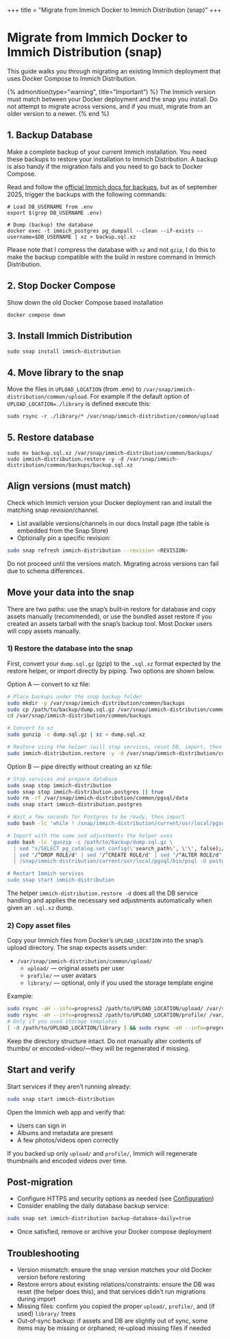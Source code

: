+++
title = "Migrate from Immich Docker to Immich Distribution (snap)"
+++

# Migrate from Immich Docker to Immich Distribution (snap)

This guide walks you through migrating an existing Immich deployment that uses Docker Compose to Immich Distribution.

{% admonition(type="warning", title="Important") %}
The Immich version must match between your Docker deployment and the snap you install. Do not attempt to migrate across versions, and if you must, migrate from an older version to a newer.
{% end %}

## 1. Backup Database

Make a complete backup of your current Immich installation. You need these backups to restore your installation to Immich Distribution. A backup is also handy if the migration fails and you need to go back to Docker Compose.

Read and follow the [official Immich docs for backups](https://immich.app/docs/administration/backup-and-restore), but as of september 2025, trigger the backups with the following commands:

```
# Load DB_USERNAME from .env
export $(grep DB_USERNAME .env)

# Dump (backup) the database
docker exec -t immich_postgres pg_dumpall --clean --if-exists --username=$DB_USERNAME | xz > backup.sql.xz
```

Please note that I compress the database with `xz` and not `gzip`, I do this to make the backup compatible with the build in restore command in Immich Distribution.

## 2. Stop Docker Compose

Show down the old Docker Compose based installation

```
docker compose down
```

## 3. Install Immich Distribution

```
sudo snap install immich-distribution
```

## 4. Move library to the snap

Move the files in `UPLOAD_LOCATION` (from .env) to `/var/snap/immich-distribution/common/upload`. For example if the default option of `UPLOAD_LOCATION=./library` is defined execute this:

```
sudo rsync -r ./library/* /var/snap/immich-distribution/common/upload
```

## 5. Restore database

```
sudo mv backup.sql.xz /var/snap/immich-distribution/common/backups/
sudo immich-distribution.restore -y -d /var/snap/immich-distribution/common/backups/backup.sql.xz
```

## Align versions (must match)

Check which Immich version your Docker deployment ran and install the matching snap revision/channel.

- List available versions/channels in our docs Install page (the table is embedded from the Snap Store)
- Optionally pin a specific revision:

```bash
sudo snap refresh immich-distribution --revision <REVISION>
```

Do not proceed until the versions match. Migrating across versions can fail due to schema differences.

## Move your data into the snap

There are two paths: use the snap’s built‑in restore for database and copy assets manually (recommended), or use the bundled asset restore if you created an assets tarball with the snap’s backup tool. Most Docker users will copy assets manually.

### 1) Restore the database into the snap

First, convert your `dump.sql.gz` (gzip) to the `.sql.xz` format expected by the restore helper, or import directly by piping. Two options are shown below.

Option A — convert to xz file:

```bash
# Place backups under the snap backup folder
sudo mkdir -p /var/snap/immich-distribution/common/backups
sudo cp /path/to/backup/dump.sql.gz /var/snap/immich-distribution/common/backups/
cd /var/snap/immich-distribution/common/backups

# Convert to xz
sudo gunzip -c dump.sql.gz | xz > dump.sql.xz

# Restore using the helper (will stop services, reset DB, import, then restart)
sudo immich-distribution.restore -y -d /var/snap/immich-distribution/common/backups/dump.sql.xz
```

Option B — pipe directly without creating an xz file:

```bash
# Stop services and prepare database
sudo snap stop immich-distribution
sudo snap stop immich-distribution.postgres || true
sudo rm -rf /var/snap/immich-distribution/common/pgsql/data
sudo snap start immich-distribution.postgres

# Wait a few seconds for Postgres to be ready, then import
sudo bash -lc 'while ! /snap/immich-distribution/current/usr/local/pgsql/bin/pg_isready; do sleep 1; done'

# Import with the same sed adjustments the helper uses
sudo bash -lc 'gunzip -c /path/to/backup/dump.sql.gz \
  | sed "s/SELECT pg_catalog.set_config(\'search_path\', \'\', false);/SELECT pg_catalog.set_config(\'search_path\', \'public, pg_catalog\', true);/g" \
  | sed "/^DROP ROLE/d" | sed "/^CREATE ROLE/d" | sed "/^ALTER ROLE/d" \
  | /snap/immich-distribution/current/usr/local/pgsql/bin/psql -U postgres -v ON_ERROR_STOP=1'

# Restart Immich services
sudo snap start immich-distribution
```

 The helper `immich-distribution.restore -d` does all the DB service handling and applies the necessary sed adjustments automatically when given an `.sql.xz` dump.

### 2) Copy asset files

 Copy your Immich files from Docker’s `UPLOAD_LOCATION` into the snap’s upload directory. The snap expects assets under:

- `/var/snap/immich-distribution/common/upload/`
  - `upload/` — original assets per user
  - `profile/` — user avatars
  - `library/` — optional, only if you used the storage template engine

Example:

```bash
sudo rsync -aH --info=progress2 /path/to/UPLOAD_LOCATION/upload/ /var/snap/immich-distribution/common/upload/upload/
sudo rsync -aH --info=progress2 /path/to/UPLOAD_LOCATION/profile/ /var/snap/immich-distribution/common/upload/profile/
# Only if you used storage templates
[ -d /path/to/UPLOAD_LOCATION/library ] && sudo rsync -aH --info=progress2 /path/to/UPLOAD_LOCATION/library/ /var/snap/immich-distribution/common/upload/library/
```

Keep the directory structure intact. Do not manually alter contents of thumbs/ or encoded-video/—they will be regenerated if missing.

## Start and verify

Start services if they aren’t running already:

```bash
sudo snap start immich-distribution
```

Open the Immich web app and verify that:
- Users can sign in
- Albums and metadata are present
- A few photos/videos open correctly

 If you backed up only `upload/` and `profile/`, Immich will regenerate thumbnails and encoded videos over time.

## Post‑migration

- Configure HTTPS and security options as needed (see [Configuration](/configuration/))
- Consider enabling the daily database backup service:

```bash
sudo snap set immich-distribution backup-database-daily=true
```

- Once satisfied, remove or archive your Docker compose deployment

## Troubleshooting

- Version mismatch: ensure the snap version matches your old Docker version before restoring
- Restore errors about existing relations/constraints: ensure the DB was reset (the helper does this), and that services didn’t run migrations during import
- Missing files: confirm you copied the proper `upload/`, `profile/`, and (if used) `library/` trees
- Out‑of‑sync backup: if assets and DB are slightly out of sync, some items may be missing or orphaned; re‑upload missing files if needed
